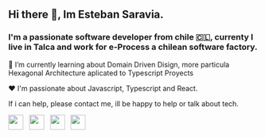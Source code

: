 ## Hi there 👋, Im Esteban Saravia.

### I'm a passionate software developer from chile 🇨🇱, currenty I live in Talca and work for e-Process a chilean software factory.

🌱 I’m currently learning about Domain Driven Disign, more particula Hexagonal Architecture aplicated to Typescript Proyects

♥️ I'm passionate about Javascript, Typescript and React.

If i can help, please contact me, ill be happy to help or talk about tech.


<p align='left'>
<a href="https://dev.to/esaraviam"><img height="30" src="https://raw.githubusercontent.com/WaylonWalker/WaylonWalker/main/icon/dev.png"></a>&nbsp;&nbsp;
<a href="https://twitter.com/esaraviam"><img height="30" src="https://github.com/WaylonWalker/WaylonWalker/blob/main/icon/twitter.png?raw=true"></a>&nbsp;&nbsp;
<a href="https://instagram.com/esaraviam_/"><img height="30" src="https://github.com/WaylonWalker/WaylonWalker/blob/main/icon/instagram.jpg?raw=true"></a>&nbsp;&nbsp;
<a href="https://www.linkedin.com/in/estebansaravia/"><img height="30" src="https://github.com/WaylonWalker/WaylonWalker/blob/main/icon/linkedin.png?raw=true"></a>
</p>

<!--
**esaraviam/esaraviam** is a ✨ _special_ ✨ repository because its `README.md` (this file) appears on your GitHub profile.

Here are some ideas to get you started:

- 🔭 I’m currently working on ...
- 🌱 I’m currently learning ...
- 👯 I’m looking to collaborate on ...
- 🤔 I’m looking for help with ...
- 💬 Ask me about ...
- 📫 How to reach me: ...
- 😄 Pronouns: ...
- ⚡ Fun fact: ...
-->

